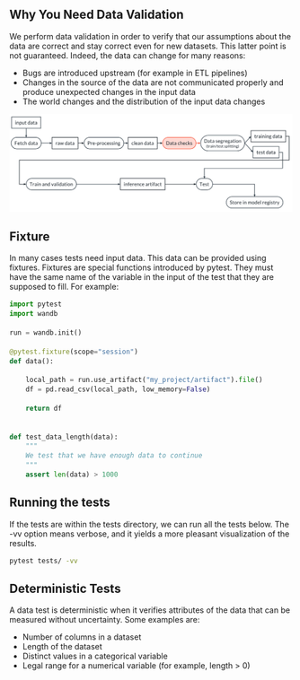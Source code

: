 ## Why You Need Data Validation 

We perform data validation in order to verify that our assumptions about the data are correct and stay correct even for new datasets. This latter point is not guaranteed. Indeed, the data can change for many reasons:

- Bugs are introduced upstream (for example in ETL pipelines)
- Changes in the source of the data are not communicated properly and produce unexpected changes in the input data
- The world changes and the distribution of the input data changes


![Where Data Validation fits in the ML Pipeline](./figures/data-checks-in-ml-pipeline.png)


## Fixture

In many cases tests need input data. This data can be provided using fixtures. Fixtures are special functions introduced by pytest. They must have the same name of the variable in the input of the test that they are supposed to fill. For example:

```python
import pytest
import wandb

run = wandb.init()

@pytest.fixture(scope="session")
def data():

    local_path = run.use_artifact("my_project/artifact").file()
    df = pd.read_csv(local_path, low_memory=False)

    return df


def test_data_length(data):
    """
    We test that we have enough data to continue
    """
    assert len(data) > 1000
```

## Running the tests
If the tests are within the tests directory, we can run all the tests below. The -vv option means verbose, and it yields a more pleasant visualization of the results.

```bash
pytest tests/ -vv
```

## Deterministic Tests

A data test is deterministic when it verifies attributes of the data that can be measured without uncertainty. Some examples are:

- Number of columns in a dataset
- Length of the dataset
- Distinct values in a categorical variable
- Legal range for a numerical variable (for example, length > 0)


